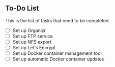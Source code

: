 ## To-Do List
This is the list of tasks that need to be completed.
- [ ] Set up Organizr
- [ ] Set up FTP service
- [ ] Set up NFS export
- [ ] Set up Let's Encrypt
- [ ] Set up Docker container management tool
- [ ] Set up automatic Docker container updates
